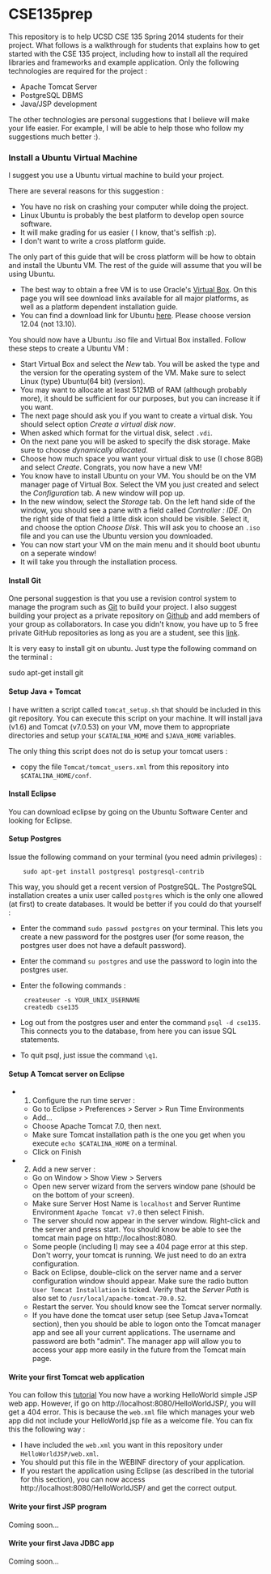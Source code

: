 CSE135prep
==========

This repository is to help UCSD CSE 135 Spring 2014 students for their project. 
What follows is a walkthrough for students that explains how to get started with the CSE 135 project, including how to install all the required libraries and frameworks and example application. 
Only the following technologies are required for the project :

 - Apache Tomcat Server
 - PostgreSQL DBMS
 - Java/JSP development
 
The other technologies are personal suggestions that I believe will make your life easier. 
For example, I will be able to help those who follow my suggestions much better :).

### Install a Ubuntu Virtual Machine

I suggest you use a Ubuntu virtual machine to build your project. 

There are several reasons for this suggestion :
 
 - You have no risk on crashing your computer while doing the project.
 - Linux Ubuntu is probably the best platform to develop open source software.
 - It will make grading for us easier ( I know, that's selfish :p). 
 - I don't want to write a cross platform guide.

The only part of this guide that will be cross platform will be how to obtain and install the Ubuntu VM. The rest of the guide will assume that you will be using Ubuntu.

 - The best way to obtain a free VM is to use Oracle's [Virtual Box](https://www.virtualbox.org/wiki/Downloads). On this page you will see download links available for all major platforms, as well as a platform dependent installation guide.
 - You can find a download link for Ubuntu [here](http://www.ubuntu.com/download/desktop). Please choose version 12.04 (not 13.10).
 
You should now have a Ubuntu .iso file and Virtual Box installed. Follow these steps to create a Ubuntu VM :

 - Start Virtual Box and select the *New* tab. You will be asked the type and the version for the operating system of the VM. Make sure to select Linux (type) Ubuntu(64 bit) (version).
 - You may want to allocate at least 512MB of RAM (although probably more), it should be sufficient for our purposes, but you can increase it if you want.
 - The next page should ask you if you want to create a virtual disk. You should select option *Create a virtual disk now*.
 - When asked which format for the virtual disk, select `.vdi`.
 - On the next pane you will be asked to specify the disk storage. Make sure to choose *dynamically allocated*.
 - Choose how much space you want your virtual disk to use (I chose 8GB) and select *Create*. Congrats, you now have a new VM!
 - You know have to install Ubuntu on your VM. You should be on the VM manager page of Virtual Box. Select the VM you just created and select the *Configuration* tab. A new window will pop up.
 - In the new window, select the *Storage* tab. On the left hand side of the window, you should see a pane with a field called *Controller : IDE*. On the right side of that field a little disk icon should be visible. Select it, and choose the option *Choose Disk*. This will ask you to choose an `.iso` file and you can use the Ubuntu version you downloaded. 
 - You can now start your VM on the main menu and it should boot ubuntu on a seperate window!
 - It will take you through the installation process.


#### Install Git

One personal suggestion is that you use a revision control system to manage the program such as [Git](http://git-scm.com/) to build your project.
I also suggest building your project as a private repository on [Github](https://github.com/) and add members of your group as collaborators.
In case you didn't know, you have up to 5 free private GitHub repositories as long as you are a student, see this [link](https://education.github.com/).

It is very easy to install git on ubuntu. Just type the following command on the terminal :

   sudo apt-get install git

#### Setup Java + Tomcat

I have written a script called `tomcat_setup.sh` that should be included in this git repository. You can execute this script on your machine.
It will install java (v1.6) and Tomcat (v7.0.53) on your VM, move them to appropriate directories and setup your `$CATALINA_HOME` and `$JAVA_HOME` variables.

The only thing this script does not do is setup your tomcat users :
 - copy the file `Tomcat/tomcat_users.xml` from this repository into `$CATALINA_HOME/conf`.

#### Install Eclipse

You can download eclipse by going on the Ubuntu Software Center and looking for Eclipse.

#### Setup Postgres

Issue the following command on your terminal (you need admin privileges) :

        sudo apt-get install postgresql postgresql-contrib

This way, you should get a recent version of PostgreSQL.
The PostgreSQL installation creates a unix user called `postgres` which is the only one allowed (at first) to create databases. 
It would be better if you could do that yourself :
 - Enter the command `sudo passwd postgres` on your terminal. This lets you create a new password for the postgres user (for some reason, the postgres user does not have a default password).
 - Enter the command `su postgres` and use the password to login into the postgres user.
 - Enter the following commands :

        createuser -s YOUR_UNIX_USERNAME
        createdb cse135

 - Log out from the postgres user and enter the command `psql -d cse135`. This connects you to the database, from here you can issue SQL statements.
 - To quit psql, just issue the command `\q1`.

#### Setup A Tomcat server on Eclipse

  - 1. Configure the run time server :
    - Go to Eclipse > Preferences > Server > Run Time Environments
    - Add...
    - Choose Apache Tomcat 7.0, then next.
    - Make sure Tomcat installation path is the one you get when you execute `echo $CATALINA_HOME` on a terminal.
    - Click on Finish 
  - 2. Add a new server :
    - Go on Window > Show View > Servers
    - Open new server wizard from the servers window pane (should be on the bottom of your screen).
    - Make sure Server Host Name is `localhost` and Server Runtime Environment `Apache Tomcat v7.0` then select Finish.
    - The server should now appear in the server window. Right-click and the server and press start. You should know be able to see the tomcat main page on http://localhost:8080.
    - Some people (including I) may see a 404 page error at this step. Don't worry, your tomcat is running. We just need to do an extra configuration.
    - Back on Eclipse, double-click on the server name and a server configuration window should appear. Make sure the radio button `User Tomcat Installation` is ticked. Verify that the *Server Path* is also set to `/usr/local/apache-tomcat-70.0.52`.
    - Restart the server. You should know see the Tomcat server normally.
    - If you have done the tomcat user setup (see Setup Java+Tomcat section), then you should be able to logon onto the Tomcat manager app and see all your current applications. The username and password are both "admin". The manager app will allow you to access your app more easily in the future from the Tomcat main page.

#### Write your first Tomcat web application
You can follow this [tutorial](http://www.srccodes.com/p/article/2/JSP-Hello-World-Program-using-Eclipse-IDE-and-Tomcat-web-server)
You now have a working HelloWorld simple JSP web app. However, if go on http://localhost:8080/HelloWorldJSP/, you will get a 404 error. 
This is because the `web.xml` file which manages your web app did not include your HelloWorld.jsp file as a welcome file.
You can fix this the following way : 
 - I have included the `web.xml` you want in this repository under `HelloWorldJSP/web.xml`. 
 - You should put this file in the WEBINF directory of your application. 
 - If you restart the application using Eclipse (as described in the tutorial for this section), you can now access http://localhost:8080/HelloWorldJSP/ and get the correct output.

#### Write your first JSP program
Coming soon...

#### Write your first Java JDBC app    
Coming soon...